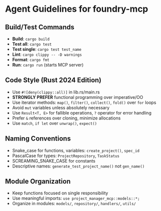 # Agent Guidelines for foundry-mcp

## Build/Test Commands
- **Build**: `cargo build`
- **Test all**: `cargo test`
- **Test single**: `cargo test test_name`
- **Lint**: `cargo clippy -- -D warnings`
- **Format**: `cargo fmt`
- **Run**: `cargo run` (starts MCP server)

## Code Style (Rust 2024 Edition)
- Use `#![deny(clippy::all)]` in lib.rs/main.rs
- **STRONGLY PREFER** functional programming over imperative/OO
- Use iterator methods: `map()`, `filter()`, `collect()`, `fold()` over `for` loops
- Avoid `mut` variables unless absolutely necessary
- Use `Result<T, E>` for fallible operations, `?` operator for error handling
- Prefer `&` references over cloning, minimize allocations
- Use `match`, `if let` over `unwrap()`, `expect()`

## Naming Conventions
- Snake_case for functions, variables: `create_project()`, `spec_id`
- PascalCase for types: `ProjectRepository`, `TaskStatus`
- SCREAMING_SNAKE_CASE for constants
- Descriptive names: `generate_test_project_name()` not `gen_name()`

## Module Organization
- Keep functions focused on single responsibility
- Use meaningful imports: `use project_manager_mcp::models::*;`
- Organize in modules: `models/`, `repository/`, `handlers/`, `utils/`